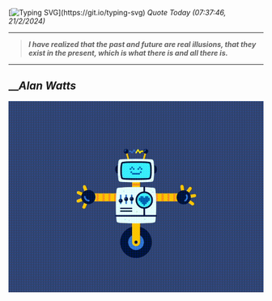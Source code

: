 [![Typing SVG](https://readme-typing-svg.herokuapp.com?font=Press+Start+2P&color=C2F784&size=35&width=900&height=100&lines=Hello+World%2C+I'm+Hung+!)](https://git.io/typing-svg) 
_Quote Today (07:37:46, 21/2/2024)_
___
>**_I have realized that the past and future are real illusions, that they exist in the present, which is what there is and all there is._**
___

## __**_Alan Watts_**

![RobotDance](src/assets/images/robot-dancing-dribble.gif?style=center)
